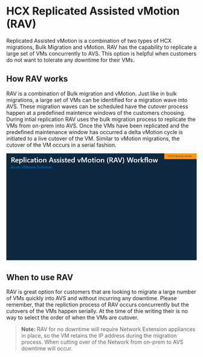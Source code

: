 # HCX Replicated Assisted vMotion (RAV) 
Replicated Assisted vMotion is a combination of two types of HCX migrations, Bulk Migration and vMotion. RAV has the capability to replicate a large set of VMs concurrently to AVS. This option is helpful when customers do not want to tolerate any downtime for their VMs. 

## How RAV works 
RAV is a combination of Bulk migration and vMotion. Just like in bulk migrations, a large set of VMs can be identified for a migration wave into AVS. These migration waves can be scheduled have the cutover process happen at a predefined maintence windows of the customers choosing. During intial replication RAV uses the bulk migration process to replicate the VMs from on-prem into AVS. Once the VMs have been replicated and the predefined maintenance window has occurred a delta vMotion cycle is initiated to a live cutover of the VM. Similar to vMotion migrations, the cutover of the VM occurs in a serial fashion. 

![HCX RAV](../images/hcx-RAV.gif)

## When to use RAV
RAV is great option for customers that are looking to migrate a large number of VMs quickly into AVS and without incurring any downtime. Please remember, that the repliction process of RAV occurs concurrently but the cutovers of the VMs happen serially. At the time of thie writing their is no way to select the order of when the VMs are cutover. 

>**Note:** RAV for no downtime will require Network Extension appliances in place, so the VM retains the IP address during the migration process. When cutting over of the Network from on-prem to AVS downtime will occur. 